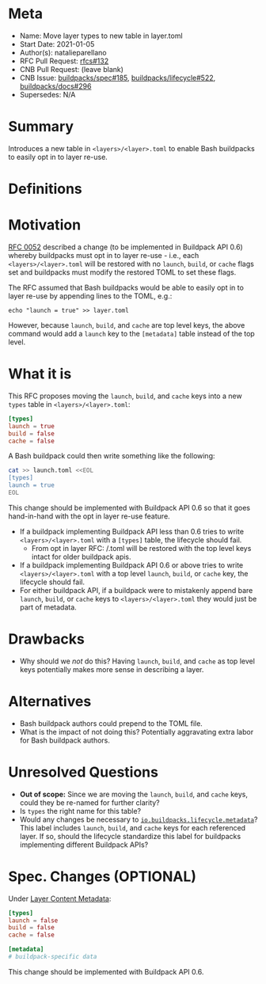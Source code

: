 # Meta
[meta]: #meta
- Name: Move layer types to new table in layer.toml
- Start Date: 2021-01-05
- Author(s): natalieparellano
- RFC Pull Request: [rfcs#132](https://github.com/buildpacks/rfcs/pull/132)
- CNB Pull Request: (leave blank)
- CNB Issue: [buildpacks/spec#185](https://github.com/buildpacks/spec/issues/185), [buildpacks/lifecycle#522](https://github.com/buildpacks/lifecycle/issues/522), [buildpacks/docs#296](https://github.com/buildpacks/docs/issues/296)
- Supersedes: N/A

# Summary
[summary]: #summary

Introduces a new table in `<layers>/<layer>.toml` to enable Bash buildpacks to easily opt in to layer re-use.

# Definitions
[definitions]: #definitions

# Motivation
[motivation]: #motivation

[RFC 0052](https://github.com/buildpacks/rfcs/blob/main/text/0052-opt-in-layer-caching.md) described a change (to be implemented in Buildpack API 0.6) whereby buildpacks must opt in to layer re-use - i.e., each `<layers>/<layer>.toml` will be restored with no `launch`, `build`, or `cache` flags set and buildpacks must modify the restored TOML to set these flags.

The RFC assumed that Bash buildpacks would be able to easily opt in to layer re-use by appending lines to the TOML, e.g.:

`echo "launch = true" >> layer.toml`

However, because `launch`, `build`, and `cache` are top level keys, the above command would add a `launch` key to the `[metadata]` table instead of the top level.

# What it is
[what-it-is]: #what-it-is

This RFC proposes moving the `launch`, `build`, and `cache` keys into a new `types` table in `<layers>/<layer>.toml`:

```toml
[types]
launch = true
build = false
cache = false
```

A Bash buildpack could then write something like the following:

```bash
cat >> launch.toml <<EOL
[types]
launch = true
EOL
```

This change should be implemented with Buildpack API 0.6 so that it goes hand-in-hand with the opt in layer re-use feature.

- If a buildpack implementing Buildpack API less than 0.6 tries to write `<layers>/<layer>.toml` with a `[types]` table, the lifecycle should fail.
    - From opt in layer RFC: <layers>/<layer>.toml will be restored with the top level keys intact for older buildpack apis.
- If a buildpack implementing Buildpack API 0.6 or above tries to write `<layers>/<layer>.toml` with a top level `launch`, `build`, or `cache` key, the lifecycle should fail.
- For either buildpack API, if a buildpack were to mistakenly append bare `launch`, `build`, or `cache` keys to `<layers>/<layer>.toml` they would just be part of metadata.

# Drawbacks
[drawbacks]: #drawbacks

- Why should we *not* do this? Having `launch`, `build`, and `cache` as top level keys potentially makes more sense in describing a layer.

# Alternatives
[alternatives]: #alternatives

- Bash buildpack authors could prepend to the TOML file.
- What is the impact of not doing this? Potentially aggravating extra labor for Bash buildpack authors.

# Unresolved Questions
[unresolved-questions]: #unresolved-questions

- **Out of scope:** Since we are moving the `launch`, `build`, and `cache` keys, could they be re-named for further clarity?
- Is `types` the right name for this table?
- Would any changes be necessary to [`io.buildpacks.lifecycle.metadata`](https://github.com/buildpacks/spec/blob/main/platform.md#iobuildpackslifecyclemetadata-json)? This label includes `launch`, `build`, and `cache` keys for each referenced layer. If so, should the lifecycle standardize this label for buildpacks implementing different Buildpack APIs?

# Spec. Changes (OPTIONAL)
[spec-changes]: #spec-changes

Under [Layer Content Metadata](https://github.com/buildpacks/spec/blob/main/buildpack.md#layer-content-metadata-toml):

```toml
[types]
launch = false
build = false
cache = false

[metadata]
# buildpack-specific data
```

This change should be implemented with Buildpack API 0.6.

